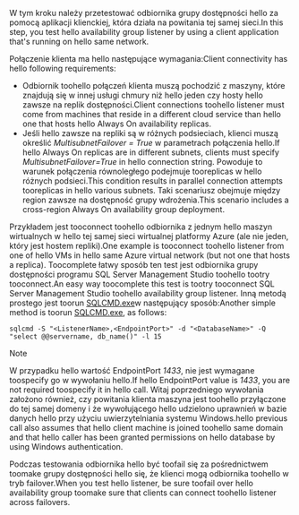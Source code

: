 <span data-ttu-id="c7cf1-101">W tym kroku należy przetestować odbiornika grupy dostępności hello za pomocą aplikacji klienckiej, która działa na powitania tej samej sieci.</span><span class="sxs-lookup"><span data-stu-id="c7cf1-101">In this step, you test hello availability group listener by using a client application that's running on hello same network.</span></span>

<span data-ttu-id="c7cf1-102">Połączenie klienta ma hello następujące wymagania:</span><span class="sxs-lookup"><span data-stu-id="c7cf1-102">Client connectivity has hello following requirements:</span></span>

* <span data-ttu-id="c7cf1-103">Odbiornik toohello połączeń klienta muszą pochodzić z maszyny, które znajdują się w innej usługi chmury niż hello jeden czy hosty hello zawsze na replik dostępności.</span><span class="sxs-lookup"><span data-stu-id="c7cf1-103">Client connections toohello listener must come from machines that reside in a different cloud service than hello one that hosts hello Always On availability replicas.</span></span>
* <span data-ttu-id="c7cf1-104">Jeśli hello zawsze na repliki są w różnych podsieciach, klienci muszą określić *MultisubnetFailover = True* w parametrach połączenia hello.</span><span class="sxs-lookup"><span data-stu-id="c7cf1-104">If hello Always On replicas are in different subnets, clients must specify *MultisubnetFailover=True* in hello connection string.</span></span> <span data-ttu-id="c7cf1-105">Powoduje to warunek połączenia równoległego podejmuje tooreplicas w hello różnych podsieci.</span><span class="sxs-lookup"><span data-stu-id="c7cf1-105">This condition results in parallel connection attempts tooreplicas in hello various subnets.</span></span> <span data-ttu-id="c7cf1-106">Taki scenariusz obejmuje między region zawsze na dostępność grupy wdrożenia.</span><span class="sxs-lookup"><span data-stu-id="c7cf1-106">This scenario includes a cross-region Always On availability group deployment.</span></span>

<span data-ttu-id="c7cf1-107">Przykładem jest tooconnect toohello odbiornika z jednym hello maszyn wirtualnych w hello tej samej sieci wirtualnej platformy Azure (ale nie jeden, który jest hostem repliki).</span><span class="sxs-lookup"><span data-stu-id="c7cf1-107">One example is tooconnect toohello listener from one of hello VMs in hello same Azure virtual network (but not one that hosts a replica).</span></span> <span data-ttu-id="c7cf1-108">Toocomplete łatwy sposób ten test jest odbiornika grupy dostępności programu SQL Server Management Studio toohello tootry tooconnect.</span><span class="sxs-lookup"><span data-stu-id="c7cf1-108">An easy way toocomplete this test is tootry tooconnect SQL Server Management Studio toohello availability group listener.</span></span> <span data-ttu-id="c7cf1-109">Inną metodą prostego jest toorun [SQLCMD.exe](https://technet.microsoft.com/library/ms162773.aspx)w następujący sposób:</span><span class="sxs-lookup"><span data-stu-id="c7cf1-109">Another simple method is toorun [SQLCMD.exe](https://technet.microsoft.com/library/ms162773.aspx), as follows:</span></span>

    sqlcmd -S "<ListenerName>,<EndpointPort>" -d "<DatabaseName>" -Q "select @@servername, db_name()" -l 15

> [!NOTE]
> <span data-ttu-id="c7cf1-110">W przypadku hello wartość EndpointPort *1433*, nie jest wymagane toospecify go w wywołaniu hello.</span><span class="sxs-lookup"><span data-stu-id="c7cf1-110">If hello EndpointPort value is *1433*, you are not required toospecify it in hello call.</span></span> <span data-ttu-id="c7cf1-111">Witaj poprzedniego wywołania założono również, czy powitania klienta maszyna jest toohello przyłączone do tej samej domeny i że wywołującego hello udzielono uprawnień w bazie danych hello przy użyciu uwierzytelniania systemu Windows.</span><span class="sxs-lookup"><span data-stu-id="c7cf1-111">hello previous call also assumes that hello client machine is joined toohello same domain and that hello caller has been granted permissions on hello database by using Windows authentication.</span></span>
> 
> 

<span data-ttu-id="c7cf1-112">Podczas testowania odbiornika hello być toofail się za pośrednictwem toomake grupy dostępności hello się, że klienci mogą odbiornika toohello w tryb failover.</span><span class="sxs-lookup"><span data-stu-id="c7cf1-112">When you test hello listener, be sure toofail over hello availability group toomake sure that clients can connect toohello listener across failovers.</span></span>

